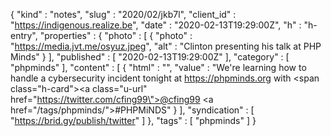 {
  "kind" : "notes",
  "slug" : "2020/02/jkb7l",
  "client_id" : "https://indigenous.realize.be",
  "date" : "2020-02-13T19:29:00Z",
  "h" : "h-entry",
  "properties" : {
    "photo" : [ {
      "photo" : "https://media.jvt.me/osyuz.jpeg",
      "alt" : "Clinton presenting his talk at PHP Minds"
    } ],
    "published" : [ "2020-02-13T19:29:00Z" ],
    "category" : [ "phpminds" ],
    "content" : [ {
      "html" : "",
      "value" : "We're learning how to handle a cybersecurity incident tonight at https://phpminds.org with <span class=\"h-card\"><a class=\"u-url\" href=\"https://twitter.com/cfing99\">@cfing99</a></span> <a href=\"/tags/phpminds/\">#PHPMiNDS</a>"
    } ],
    "syndication" : [ "https://brid.gy/publish/twitter" ]
  },
  "tags" : [ "phpminds" ]
}
